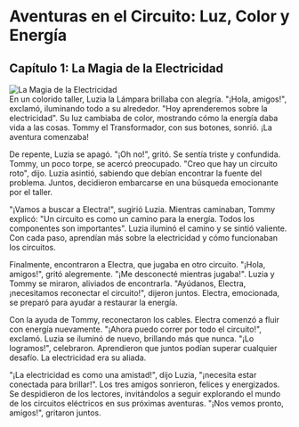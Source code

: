 # Aventuras en el Circuito: Luz, Color y Energía

## Capítulo 1: La Magia de la Electricidad
![La Magia de la Electricidad](C:\\Users\\david\\Desktop\\StoryBookLLM\\static\\ImagenesGeneradas\\cuento_Circuitos_El_ctricos_para_ni_o_20250609_140240\\imagen_Un_colorido_taller_lleno_de_he_20250609_140240.png)  
En un colorido taller, Luzia la Lámpara brillaba con alegría. "¡Hola, amigos!", exclamó, iluminando todo a su alrededor. "Hoy aprenderemos sobre la electricidad". Su luz cambiaba de color, mostrando cómo la energía daba vida a las cosas. Tommy el Transformador, con sus botones, sonrió. ¡La aventura comenzaba!

De repente, Luzia se apagó. "¡Oh no!", gritó. Se sentía triste y confundida. Tommy, un poco torpe, se acercó preocupado. "Creo que hay un circuito roto", dijo. Luzia asintió, sabiendo que debían encontrar la fuente del problema. Juntos, decidieron embarcarse en una búsqueda emocionante por el taller.

"¡Vamos a buscar a Electra!", sugirió Luzia. Mientras caminaban, Tommy explicó: "Un circuito es como un camino para la energía. Todos los componentes son importantes". Luzia iluminó el camino y se sintió valiente. Con cada paso, aprendían más sobre la electricidad y cómo funcionaban los circuitos.

Finalmente, encontraron a Electra, que jugaba en otro circuito. "¡Hola, amigos!", gritó alegremente. "¡Me desconecté mientras jugaba!". Luzia y Tommy se miraron, aliviados de encontrarla. "Ayúdanos, Electra, ¡necesitamos reconectar el circuito!", dijeron juntos. Electra, emocionada, se preparó para ayudar a restaurar la energía.

Con la ayuda de Tommy, reconectaron los cables. Electra comenzó a fluir con energía nuevamente. "¡Ahora puedo correr por todo el circuito!", exclamó. Luzia se iluminó de nuevo, brillando más que nunca. "¡Lo logramos!", celebraron. Aprendieron que juntos podían superar cualquier desafío. La electricidad era su aliada.

"¡La electricidad es como una amistad!", dijo Luzia, "¡necesita estar conectada para brillar!". Los tres amigos sonrieron, felices y energizados. Se despidieron de los lectores, invitándolos a seguir explorando el mundo de los circuitos eléctricos en sus próximas aventuras. "¡Nos vemos pronto, amigos!", gritaron juntos.